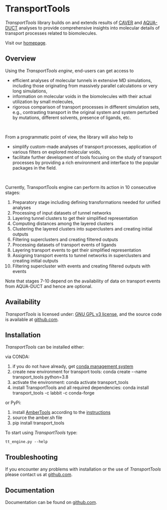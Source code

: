 TransportTools
==============

*TransportTools* library builds on and extends results of [CAVER](http://caver.cz) and [AQUA-DUCT](http://aquaduct.pl) analyses to provide comprehensive insights into molecular details of transport processes related to biomolecules. 

Visit our [homepage](http://labbit.eu/software).

## Overview

Using the *TransportTools engine*, end-users can get access to 
* efficient analyses of molecular tunnels in extensive MD simulations, including those originating from massively parallel calculations or very long simulations,
* information on molecular voids in the biomolecules with their actual utilization by small molecules, 
* rigorous comparison of transport processes in different simulation sets, e.g., contrasting transport in the original system and system perturbed by mutations, different solvents, presence of ligands, etc.

<br>

From a programmatic point of view, the library will also help to 
* simplify custom-made analyses of transport processes, application of various filters on explored molecular voids, 
* facilitate further development of tools focusing on the study of transport processes by providing a rich environment and interface to the popular packages in the field.

<br>

Currently, TransportTools engine can perform its action in 10 consecutive stages:
1. Preparatory stage including defining transformations needed for unified analyses
2. Processing of input datasets of tunnel networks
3. Layering tunnel clusters to get their simplified representation
4. Computing distances among the layered clusters
5. Clustering the layered clusters into superclusters and creating initial outputs
6. Filtering superclusters and creating filtered outputs
7. Processing datasets of transport events of ligands
8. Layering transport events to get their simplified representation
9. Assigning transport events to tunnel networks in superclusters and creating initial outputs 
10. Filtering supercluster with events and creating filtered outputs with events

Note that stages 7-10 depend on the availability of data on transport events from AQUA-DUCT and hence are optional.    
    
    
## Availability

*TransportTools* is licensed under: [GNU GPL v3 license](https://www.gnu.org/licenses/gpl-3.0.en.html), and 
the source code is available at [github.com](https://github.com/labbit-eu/transport_tools).

## Installation

*TransportTools* can be installed either:
<br>

via CONDA:
1. if you do not have already, get [conda management system](https://conda.io/projects/conda/en/latest/user-guide/install/download.html)
2. create new environment for transport tools:  conda create --name transport_tools python=3.8
3. activate the environment: conda activate transport_tools 
4. install TransportTools and all required dependencies: conda install transport_tools -c labbit -c conda-forge

or PyPi:
1. install [AmberTools](http://ambermd.org/AmberTools.php) according to the [instructions](http://ambermd.org/Installation.php)
2. source the amber.sh file
3. pip install transport_tools
    
To start using *TransportTools* type:

    tt_engine.py --help

## Troubleshooting

If you encounter any problems with installation or the use of *TransportTools* please contact us at [github.com](https://github.com/labbit-eu/transport_tools/issues).

## Documentation

Documentation can be found on [github.com](https://github.com/labbit-eu/transport_tools).


